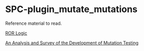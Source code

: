 # SPC-plugin_mutate_mutations
Reference material to read.

[ROR Logic](https://cs.gmu.edu/~offutt/rsrch/papers/rorlogic-jss.pdf)

[An Analysis and Survey of the Development of Mutation Testing](http://crest.cs.ucl.ac.uk/fileadmin/crest/sebasepaper/JiaH10.pdf)
